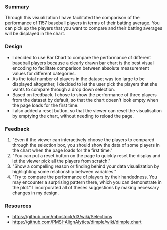 ### Summary
Through this visualization I have facilitated the comparison of the performance of 1157 baseball players in terms of their batting average. You can pick up the players that you want to compare and their batting averages will be displayed in the chart.

### Design
* I decided to use Bar Chart to compare the performance of different baseball players because a clearly drawn bar chart is the best visual encoding to facilitate comparison between absolute measurement values for different categories.
* As the total number of players in the dataset was too large to be displayed altogether, I decided to let the user pick the players that she wants to compare through a drop down selection.
* Based on feedback, I chose to show the performance of three players from the dataset by default, so that the chart doesn't look empty when the page loads for the first time.
* I also added a reset button, so that the viewer can reset the visualisation by emptying the chart, without needing to reload the page.

### Feedback
1. "Even if the viewer can interactively choose the players to compared through the selection box, you should show the data of some players in the chart when the page loads for the first time."
2. "You can put a reset button on the page to quickly reset the display and let the viewer pick all the players from scratch."
3. "Show a compelling reason or finding behind your data visualization by highlighting some relationship between variables."
4. "Try to compare the performance of players by their handedness. You may encounter a surprising pattern there, which you can demonstrate in the plot."
I incorporated all of theses suggestions by making necessary changes in my design.

### Resources
* https://github.com/mbostock/d3/wiki/Selections
* https://github.com/PMSI-AlignAlytics/dimple/wiki/dimple.chart
